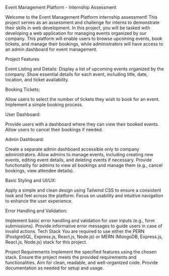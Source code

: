 Event Management Platform - Internship Assessment

Welcome to the Event Management Platform internship assessment! This project serves as an assessment and challenge for interns to demonstrate their skills in web development. In this project, you will be tasked with developing a web application for managing events organized by our company. This platform will enable users to browse upcoming events, book tickets, and manage their bookings, while administrators will have access to an admin dashboard for event management.

Project Features

Event Listing and Details:
Display a list of upcoming events organized by the company.
Show essential details for each event, including title, date, location, and ticket availability.

Booking Tickets:

Allow users to select the number of tickets they wish to book for an event.
Implement a simple booking process.

User Dashboard:

Provide users with a dashboard where they can view their booked events.
Allow users to cancel their bookings if needed.

Admin Dashboard:

Create a separate admin dashboard accessible only to company administrators.
Allow admins to manage events, including creating new events, editing event details, and deleting events if necessary.
Provide functionality for admins to view all bookings and manage them (e.g., cancel bookings, view attendee details).

Basic Styling and UI/UX:

Apply a simple and clean design using Tailwind CSS to ensure a consistent look and feel across the platform.
Focus on usability and intuitive navigation to enhance the user experience.

Error Handling and Validation:

Implement basic error handling and validation for user inputs (e.g., form submissions).
Provide informative error messages to guide users in case of invalid actions.
Tech Stack
You are required to use either the PERN (PostgreSQL, Express.js, React.js, Node.js) or MERN (MongoDB, Express.js, React.js, Node.js) stack for this project.

Project Requirements
Implement the specified features using the chosen stack.
Ensure the project meets the provided requirements and functionalities.
Aim for clean, readable, and well-organized code.
Provide documentation as needed for setup and usage.
